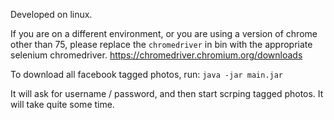Developed on linux.

If you are on a different environment, or you are using a version of chrome other than 75, please replace the `chromedriver` in bin with the appropriate selenium chromedriver.  https://chromedriver.chromium.org/downloads 

To download all facebook tagged photos, run:
`java -jar main.jar`

It will ask for username / password, and then start scrping tagged photos.  It will take quite some time.